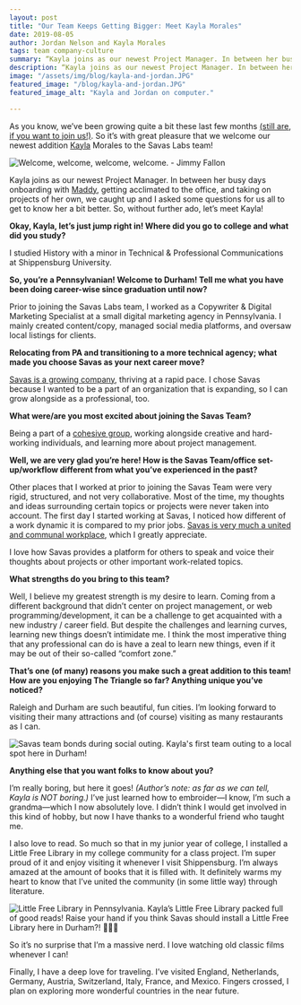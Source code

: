 ```yaml
---
layout: post
title: "Our Team Keeps Getting Bigger: Meet Kayla Morales"
date: 2019-08-05
author: Jordan Nelson and Kayla Morales
tags: team company-culture
summary: “Kayla joins as our newest Project Manager. In between her busy days onboarding with Maddy, getting acclimated to the office, and taking on projects of her own, we caught up and I asked some questions for us all to get to know her a bit better. So, without further ado, let’s meet Kayla!“
description: “Kayla joins as our newest Project Manager. In between her busy days onboarding with Maddy, getting acclimated to the office, and taking on projects of her own, we caught up and I asked some questions for us all to get to know her a bit better. So, without further ado, let’s meet Kayla!“
image: "/assets/img/blog/kayla-and-jordan.JPG"
featured_image: "/blog/kayla-and-jordan.JPG"
featured_image_alt: "Kayla and Jordan on computer."

---
```


As you know, we’ve been growing quite a bit these last few months [(still are, if you want to join us!)](https://savaslabs.com/careers/). So it’s with great pleasure that we welcome our newest addition [Kayla](https://savaslabs.com/company/kayla-morales/) Morales to the Savas Labs team!

<div class="blog-image-large">
<img alt="Welcome, welcome, welcome, welcome. - Jimmy Fallon" src="/assets/img/blog/jimmy-fallon-welcome.gif">
</div>

Kayla joins as our newest Project Manager. In between her busy days onboarding with [Maddy](https://savaslabs.com/company/maddy-bishop-van-horn/), getting acclimated to the office, and taking on projects of her own, we caught up and I asked some questions for us all to get to know her a bit better. So, without further ado, let’s meet Kayla!

**Okay, Kayla, let’s just jump right in! Where did you go to college and what did you study?**

I studied History with a minor in Technical & Professional Communications at Shippensburg University.

**So, you’re a Pennsylvanian! Welcome to Durham! Tell me what you have been doing career-wise since graduation until now?**

Prior to joining the Savas Labs team, I worked as a Copywriter & Digital Marketing Specialist at a small digital marketing agency in Pennsylvania. I mainly created content/copy, managed social media platforms, and oversaw local listings for clients.

**Relocating from PA and transitioning to a more technical agency; what made you choose Savas as your next career move?**

[Savas is a growing company](https://savaslabs.com/careers/), thriving at a rapid pace. I chose Savas because I wanted to be a part of an organization that is expanding, so I can grow alongside as a professional, too.

**What were/are you most excited about joining the Savas Team?**

Being a part of a [cohesive group](https://savaslabs.com/company/), working alongside creative and hard-working individuals, and learning more about project management.

**Well, we are very glad you’re here! How is the Savas Team/office set-up/workflow different from what you’ve experienced in the past?**

Other places that I worked at prior to joining the Savas Team were very rigid, structured, and not very collaborative. Most of the time, my thoughts and ideas surrounding certain topics or projects were never taken into account. The first day I started working at Savas, I noticed how different of a work dynamic it is compared to my prior jobs. [Savas is very much a united and communal workplace](https://savaslabs.com/company/mission-and-values/), which I greatly appreciate.

I love how Savas provides a platform for others to speak and voice their thoughts about projects or other important work-related topics.

**What strengths do you bring to this team?**

Well, I believe my greatest strength is my desire to learn. Coming from a different background that didn’t center on project management, or web programming/development, it can be a challenge to get acquainted with a new industry / career field. But despite the challenges and learning curves, learning new things doesn’t intimidate me. I think the most imperative thing that any professional can do is have a zeal to learn new things, even if it may be out of their so-called “comfort zone.”

**That’s one (of many) reasons you make such a great addition to this team! How are you enjoying The Triangle so far? Anything unique you’ve noticed?**

Raleigh and Durham are such beautiful, fun cities. I’m looking forward to visiting their many attractions and (of course) visiting as many restaurants as I can.

<div class="blog-image-large">
<img alt="Savas team bonds during social outing." src="/assets/img/blog/savas-social-outing.png">
<span class="caption">Kayla's first team outing to a local spot here in Durham!</span>
</div>

**Anything else that you want folks to know about you?**

I’m really boring, but here it goes! _(Author’s note: as far as we can tell, Kayla is NOT boring.)_ I’ve just learned how to embroider—I know, I’m such a grandma—which I now absolutely love. I didn’t think I would get involved in this kind of hobby, but now I have thanks to a wonderful friend who taught me.

I also love to read. So much so that in my junior year of college, I installed a Little Free Library in my college community for a class project. I’m super proud of it and enjoy visiting it whenever I visit Shippensburg. I’m always amazed at the amount of books that it is filled with. It definitely warms my heart to know that I’ve united the community (in some little way) through literature.

<div class="blog-image">
<img alt="Little Free Library in Pennsylvania." src="/assets/img/blog/little-free-library.jpg">
<span class="caption">Kayla’s Little Free Library packed full of good reads! Raise your hand if you think Savas should install a Little Free Library here in Durham?! 🙋🏽‍♀️</span>
</div>

So it’s no surprise that I’m a massive nerd. I love watching old classic films whenever I can!

Finally, I have a deep love for traveling. I’ve visited England, Netherlands, Germany, Austria, Switzerland, Italy, France, and Mexico. Fingers crossed, I plan on exploring more wonderful countries in the near future.
